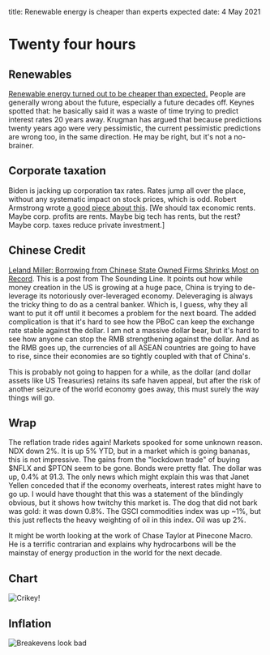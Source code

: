 title: Renewable energy is cheaper than experts expected
date: 4 May 2021

# Twenty four hours

## Renewables

[Renewable energy turned out to be cheaper than expected.](https://grist.org/renewable-energy/experts-in-2000-lowballed-the-crap-out-of-renewable-energy-growth/) People are generally wrong about the future, especially a future decades off. Keynes spotted that: he basically said it was a waste of time trying to predict interest rates 20 years away. Krugman has argued that because predictions twenty years ago were very pessimistic, the current pessimistic predictions are wrong too, in the same direction. He may be right, but it's not a no-brainer.

## Corporate taxation

Biden is jacking up corporation tax rates. Rates jump all over the place, without any systematic impact on stock prices, which is odd. 
Robert Armstrong wrote [a good piece about this](https://www.ft.com/content/234c24c8-785d-4663-93d2-2d2794f3bdf9). 
[We should tax economic rents. Maybe corp. profits are rents. Maybe big tech has rents, but the rest? Maybe corp. taxes reduce private investment.]

## Chinese Credit

[Leland Miller: Borrowing from Chinese State Owned Firms Shrinks Most on Record](https://thesoundingline.com/leland-miller-borrowing-from-chinese-state-backed-firms-shrinks-most-of-record/).
This is a post from The Sounding Line. It points out how while money creation in the US is growing at a huge pace, China is trying to de-leverage its notoriously over-leveraged economy. 
Deleveraging is always the tricky thing to do as a central banker. Which is, I guess, why they all want to put it off until it becomes a problem for the next board. 
The added complication is that it's hard to see how the PBoC can keep the exchange rate stable against the dollar. 
I am not a massive dollar bear, but it's hard to see how anyone can stop the RMB strengthening against the dollar. 
And as the RMB goes up, the currencies of all ASEAN countries are going to have to rise, since their economies are so tightly coupled with that of China's.

This is probably not going to happen for a while, as the dollar (and dollar assets like US Treasuries) retains its safe haven appeal, but after the risk of another seizure of the world economy goes away, this must surely the way things will go. 

## Wrap

The reflation trade rides again!
Markets spooked for some unknown reason. 
NDX down 2%. It is up 5% YTD, but in a market which is going bananas, this is not impressive.
The gains from the "lockdown trade" of buying $NFLX and $PTON seem to be gone.
Bonds were pretty flat.
The dollar was up, 0.4% at 91.3. 
The only news which might explain this was that Janet Yellen conceded that if the economy overheats, interest rates might have to go up.
I would have thought that this was a statement of the blindingly obvious, but it shows how twitchy this market is.
The dog that did not bark was gold: it was down 0.8%.
The GSCI commodities index was up ~1%, but this just reflects the heavy weighting of oil in this index. 
Oil was up 2%.

It might be worth looking at the work of Chase Taylor at Pinecone Macro. He is a terrific contrarian and explains why hydrocarbons will be the mainstay of energy production in the world for the next decade.

## Chart

![Crikey!](https://pbs.twimg.com/media/E0Shnz3XsAADjXh?format=png&name=medium)

## Inflation

![Breakevens look bad](https://fred.stlouisfed.org/graph/fredgraph.png?g=DA0D)
